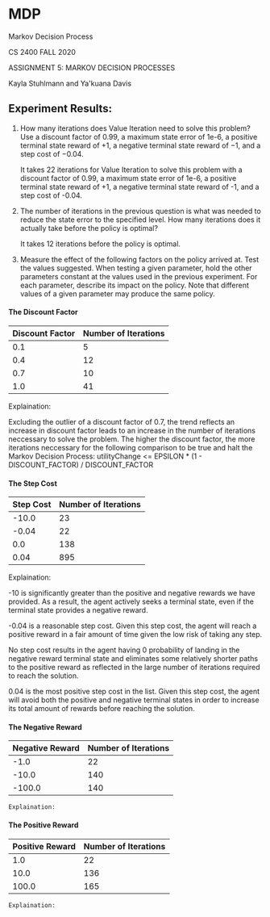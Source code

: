 # MDP
Markov Decision Process

CS 2400 FALL 2020

ASSIGNMENT 5: MARKOV DECISION PROCESSES

Kayla Stuhlmann and Ya'kuana Davis 

## Experiment Results: 
1. How many iterations does Value Iteration need to solve this problem? Use a discount
factor of 0.99, a maximum state error of 1e-6, a positive terminal state reward of +1,
a negative terminal state reward of −1, and a step cost of −0.04.

    It takes 22 iterations for Value Iteration to solve this problem with a discount factor of 0.99, a maximum state error of 1e-6, a positive terminal state reward of +1, a negative terminal state reward of -1, and a step cost of -0.04.

2. The number of iterations in the previous question is what was needed to reduce the
state error to the specified level. How many iterations does it actually take before the
policy is optimal?

    It takes 12 iterations before the policy is optimal. 

3. Measure the effect of the following factors on the policy arrived at. Test the values
suggested. When testing a given parameter, hold the other parameters constant at
the values used in the previous experiment. For each parameter, describe its impact
on the policy. Note that different values of a given parameter may produce the same
policy. 


#### The Discount Factor

 | Discount Factor | Number of Iterations |
 | -- | -- |
 | 0.1 | 5 |
 | 0.4 | 12 |   
 | 0.7 | 10 |  
 | 1.0 | 41 | 

   Explaination: 
   
   Excluding the outlier of a discount factor of 0.7, the trend reflects an increase in discount factor leads to an increase in the number of iterations neccessary to solve the problem. The higher the discount factor, the more iterations neccessary for the following comparison to be true and halt the Markov Decision Process: utilityChange <= EPSILON * (1 - DISCOUNT_FACTOR) / DISCOUNT_FACTOR 

#### The Step Cost

 | Step Cost | Number of Iterations |
 | -- | -- |
 | -10.0 | 23 |
 | -0.04 | 22 |       
 | 0.0 | 138 | 
 | 0.04 | 895 | 

   Explaination: 
   
   -10 is significantly greater than the positive and negative rewards we have provided. As a result, the agent actively seeks a terminal state, even if the terminal state provides a negative reward.
    
   -0.04 is a reasonable step cost. Given this step cost, the agent will reach a positive reward in a fair amount of time given the low risk of taking any step. 
    
   No step cost results in the agent having 0 probability of landing in the negative reward terminal state and eliminates some relatively shorter paths to the positive reward as reflected in the large number of iterations required to reach the solution.
    
   0.04 is the most positive step cost in the list. Given this step cost, the agent will avoid both the positive and negative terminal states in order to increase its total amount of rewards before reaching the solution. 


#### The Negative Reward

 | Negative Reward | Number of Iterations |
 | -- | -- |
 | -1.0 | 22 |
 | -10.0 | 140 |   
 | -100.0 | 140 | 

    Explaination:
        

#### The Positive Reward

 | Positive Reward | Number of Iterations |
 | -- | -- |
 | 1.0 | 22 |
 | 10.0 | 136 |   
 | 100.0 | 165 | 

    Explaination:

